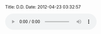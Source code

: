 Title: D.D.
Date: 2012-04-23 03:32:57

<audio src=http://assets.josephholsten.com/audio/The%20Weeknd/Echoes%20of%20Silence/01%20D.D..mp3 controls preload />
[The Weeknd][], 2011.

  [The Weeknd]: http://the-weeknd.com/ "D.D., Echoes of Silence"
